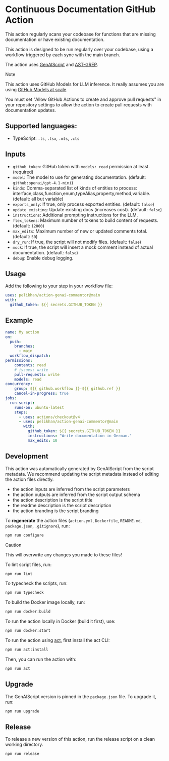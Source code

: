 # Continuous Documentation GitHub Action

This action regularly scans your codebase for functions that are missing documentation or have existing documentation.

This action is designed to be run regularly over your codebase, using a workflow triggered by each sync with the main branch.

The action uses [GenAIScript](https://microsoft.github.io/genaiscript/) and [AST-GREP](https://ast-grep.github.io/).

> [!NOTE]
> This action uses GitHub Models for LLM inference. It really assumes you are using [GitHub Models at scale](https://docs.github.com/en/github-models/github-models-at-scale/use-models-at-scale).

You must set "Allow GitHub Actions to create and approve pull requests" in your repository settings to allow the action to create pull requests with documentation updates.

## Supported languages:

- TypeScript: `.ts`, `.tsx`, `.mts`, `.cts`

## Inputs

- `github_token`: GitHub token with `models: read` permission at least. (required)
- `model`: The model to use for generating documentation. (default: `github:openai/gpt-4.1-mini`)
- `kinds`: Comma-separated list of kinds of entities to process: interface,class,function,enum,typeAlias,property,method,variable. (default: all but variable)
- `exports_only`: If true, only process exported entities. (default: `false`)
- `update_existing`: Update existing docs (increases cost). (default: `false`)
- `instructions`: Additional prompting instructions for the LLM.
- `flex_tokens`: Maximum number of tokens to build content of requests. (default: `12000`)
- `max_edits`: Maximum number of new or updated comments total. (default: `50`)
- `dry_run`: If true, the script will not modify files. (default: `false`)
- `mock`: If true, the script will insert a mock comment instead of actual documentation. (default: `false`)
- `debug`: Enable debug logging.

## Usage

Add the following to your step in your workflow file:

```yaml
uses: pelikhan/action-genai-commentor@main
with:
  github_token: ${{ secrets.GITHUB_TOKEN }}
```

## Example

```yaml
name: My action
on:
  push:
    branches:
      - main
  workflow_dispatch:
permissions:
    contents: read
    # issues: write
    pull-requests: write
    models: read
concurrency:
    group: ${{ github.workflow }}-${{ github.ref }}
    cancel-in-progress: true
jobs:
  run-script:
    runs-on: ubuntu-latest
    steps:
      - uses: actions/checkout@v4
      - uses: pelikhan/action-genai-commentor@main
        with:
          github_token: ${{ secrets.GITHUB_TOKEN }}
          instructions: "Write documentation in German."
          max_edits: 10
```

## Development

This action was automatically generated by GenAIScript from the script metadata.
We recommend updating the script metadata instead of editing the action files directly.

- the action inputs are inferred from the script parameters
- the action outputs are inferred from the script output schema
- the action description is the script title
- the readme description is the script description
- the action branding is the script branding

To **regenerate** the action files (`action.yml`, `Dockerfile`, `README.md`, `package.json`, `.gitignore`), run:

```bash
npm run configure
```

> [!CAUTION]
> This will overwrite any changes you made to these files!

To lint script files, run:

```bash
npm run lint
```

To typecheck the scripts, run:
```bash
npm run typecheck
```

To build the Docker image locally, run:
```bash
npm run docker:build
```

To run the action locally in Docker (build it first), use:
```bash
npm run docker:start
```

To run the action using [act](https://nektosact.com/), first install the act CLI:

```bash
npm run act:install
```

Then, you can run the action with:

```bash
npm run act
```

## Upgrade

The GenAIScript version is pinned in the `package.json` file. To upgrade it, run:

```bash
npm run upgrade
```

## Release

To release a new version of this action, run the release script on a clean working directory.

```bash
npm run release
```
